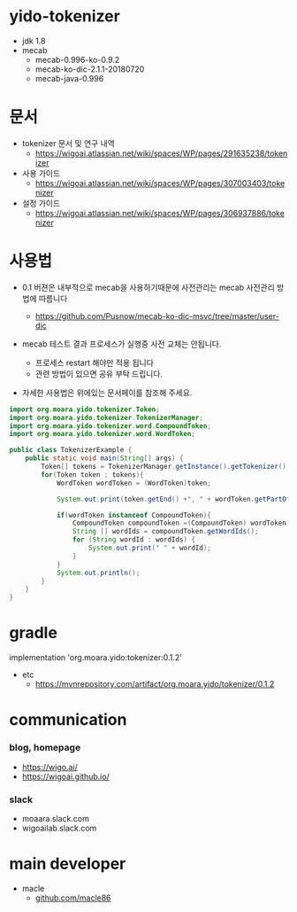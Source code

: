 # yido-tokenizer
- jdk 1.8
-   mecab
    -   mecab-0.996-ko-0.9.2
    -   mecab-ko-dic-2.1.1-20180720
    -   mecab-java-0.996  

# 문서
- tokenizer 문서 및 연구 내역
    - https://wigoai.atlassian.net/wiki/spaces/WP/pages/291635238/tokenizer
- 사용 가이드
    - https://wigoai.atlassian.net/wiki/spaces/WP/pages/307003403/tokenizer    
- 설정 가이드
    - https://wigoai.atlassian.net/wiki/spaces/WP/pages/306937886/tokenizer
# 사용법
- 0.1 버젼은 내부적으로 mecab을 사용하기때문에 사전관리는 mecab 사전관리 방법에 따름니다
    - https://github.com/Pusnow/mecab-ko-dic-msvc/tree/master/user-dic

- mecab 테스트 결과 프로세스가 실행중 사전 교체는 안됩니다.
    - 프로세스 restart 해야만 적용 됩니다
    - 관련 방법이 있으면 공유 부탁 드립니다.

- 자세한 사용법은 위에있는 문서페이를 참조해 주세요.
```java
import org.moara.yido.tokenizer.Token;
import org.moara.yido.tokenizer.TokenizerManager;
import org.moara.yido.tokenizer.word.CompoundToken;
import org.moara.yido.tokenizer.word.WordToken;

public class TokenizerExample {
    public static void main(String[] args) {
        Token[] tokens = TokenizerManager.getInstance().getTokenizer().getTokens("시내버스가 위고에 다녀요");
        for(Token token : tokens){
            WordToken wordToken = (WordToken)token;

            System.out.print(token.getEnd() +", " + wordToken.getPartOfSpeech());

            if(wordToken instanceof CompoundToken){
                CompoundToken compoundToken =(CompoundToken) wordToken;
                String [] wordIds = compoundToken.getWordIds();
                for (String wordId : wordIds) {
                    System.out.print(" " + wordId);
                }
            }
            System.out.println();
        }
    }
}
```
# gradle
implementation 'org.moara.yido:tokenizer:0.1.2'
- etc 
    - https://mvnrepository.com/artifact/org.moara.yido/tokenizer/0.1.2

# communication
### blog, homepage
 - https://wigo.ai/
 - https://wigoai.github.io/
 
### slack
 - moaara.slack.com
 - wigoailab.slack.com


# main developer
 - macle
    -  [github.com/macle86](https://github.com/macle86)
    
